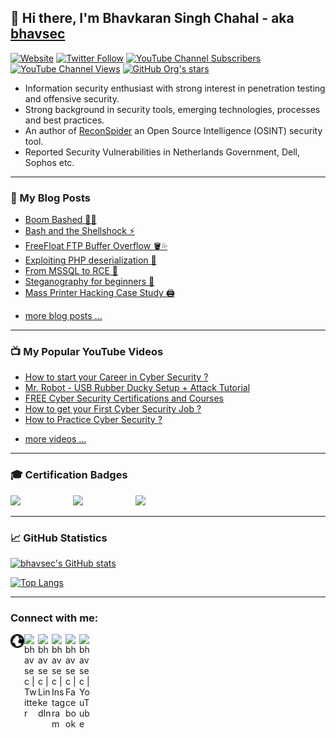 ## 👋 Hi there, I'm Bhavkaran Singh Chahal - aka [bhavsec][website]


[![Website](https://img.shields.io/website?label=bhavsec.com&style=flat-square&url=https://bhavsec.com/)][website]
[![Twitter Follow](https://img.shields.io/twitter/follow/bhavsec?color=1DA1F2&logo=twitter&style=flat-square)](https://twitter.com/intent/follow?screen_name=bhavsec)
[![YouTube Channel Subscribers](https://img.shields.io/youtube/channel/subscribers/UCwPA3EEX4BRauCmMIAxpV3w?label=Youtube%20Subscribers&style=flat-square)][youtube]
[![YouTube Channel Views](https://img.shields.io/youtube/channel/views/UCwPA3EEX4BRauCmMIAxpV3w?label=Videos%20Views&style=flat-square)][youtube]
[![GitHub Org's stars](https://img.shields.io/github/stars/bhavsec?label=Github%20Stars&style=flat-square)][github]

- Information security enthusiast with strong interest in penetration testing and offensive security.
- Strong background in security tools, emerging technologies, processes and best practices.
- An author of [ReconSpider](https://github.com/bhavsec/reconspider) an Open Source Intelligence (OSINT) security tool.
- Reported Security Vulnerabilities in Netherlands Government, Dell, Sophos etc.

---

### 📕 My Blog Posts

<!-- LIST:START -->
- [Boom Bashed 🧨💥](https://bhavsec.com/posts/boom-bashed/)
- [Bash and the Shellshock ⚡️](https://bhavsec.com/posts/shellshock/)
- [FreeFloat FTP Buffer Overflow 🪣💦](https://bhavsec.com/posts/buff-freefloatftp/)
- [Exploiting PHP deserialization 🔐](https://bhavsec.com/posts/php-deserialization/)
- [From MSSQL to RCE 🚀](https://bhavsec.com/posts/mssql-rce/)
- [Steganography for beginners 🔏](https://bhavsec.com/posts/steganography-beginners/)
- [Mass Printer Hacking Case Study 🖨](https://bhavsec.com/posts/pewdiepie-printerhack/)
<!-- LIST:END -->
- [more blog posts ...](https://bhavsec.com/posts/)

---

### 📺 My Popular YouTube Videos

<!-- LIST:START -->
- [How to start your Career in Cyber Security ?](https://youtu.be/ZSCqdt6EqWw)
- [Mr. Robot - USB Rubber Ducky Setup + Attack Tutorial](https://youtu.be/tqIOsW9ociY)
- [FREE Cyber Security Certifications and Courses](https://youtu.be/jJSMuGwTiHQ)
- [How to get your First Cyber Security Job ?](https://youtu.be/s-9JZBlfddo)
- [How to Practice Cyber Security ?](https://youtu.be/ar70JBIBJT8)
<!-- LIST:END -->
- [more videos ...][youtube]


---

### 🎓 Certification Badges

[<img align="left" width="100px" src="https://bhavsec.com/img/ceh-badge.png"/>](https://aspen.eccouncil.org/VerifyBadge?type=certification&a=KfkCVMZRbFcw3rsbKPF8DZP1eqcq4QFLJP+stohNphI=)
[<img align="left" width="100px" src="https://bhavsec.com/img/cybersecurity-cisco-badge.png"/>](https://www.credly.com/badges/ec563188-d435-4801-8d10-c8e2b7b4d6ff/public_url)
[<img width="100px" src="https://bhavsec.com/img/pcep-badge.png"/>](https://www.credly.com/badges/c9288dec-c864-4da8-9cb8-eacc7b53fa8a)

 ---

### 📈 GitHub Statistics

[![bhavsec's GitHub stats](https://github-readme-stats.vercel.app/api?username=bhavsec&show_icons=true&hide=contribs&count_private=true)][github]

[![Top Langs](https://github-readme-stats.vercel.app/api/top-langs/?username=bhavsec&layout=compact)][github]

---

### Connect with me:

[<img align="left" alt="bhavsec.com" width="22px" src="https://raw.githubusercontent.com/iconic/open-iconic/master/svg/globe.svg"/>][website] 
[<img align="left" alt="bhavsec | Twitter" width="22px" src="https://cdn.jsdelivr.net/npm/simple-icons@v3/icons/twitter.svg"/>][twitter]
[<img align="left" alt="bhavsec | LinkedIn" width="22px" src="https://cdn.jsdelivr.net/npm/simple-icons@v3/icons/linkedin.svg"/>][linkedin]
[<img align="left" alt="bhavsec | Instagram" width="22px" src="https://cdn.jsdelivr.net/npm/simple-icons@v3/icons/instagram.svg"/>][instagram]
[<img align="left" alt="bhavsec | Facebook" width="22px" src="https://cdn.jsdelivr.net/npm/simple-icons@v3/icons/facebook.svg"/>][facebook]
[<img align="left" alt="bhavsec | YouTube" width="22px" src="https://cdn.jsdelivr.net/npm/simple-icons@v3/icons/youtube.svg"/>][youtube]

<!-- Reference Links -->

[website]: https://bhavsec.com/
[twitter]: https://twitter.com/bhavsec
[github]: https://github.com/bhavsec
[instagram]: https://instagram.com/bhavsec
[linkedin]: https://linkedin.com/in/bhavsec
[facebook]: https://facebook.com/bhavsec
[youtube]: https://youtube.com/bhavsec
